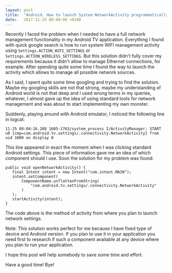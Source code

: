 ```yaml
---
layout: post
title:  "Android. How to launch System NetworkActivity programmatically."
date:   2017-11-25 00:00:00 +0100
---
```

Recently I faced the problem when I needed to have a full network management functionality
in my Android TV application. Everything I found with quick google search is how to run
system WIFI management activity using ```Settings.ACTION_WIFI_SETTINGS``` or
```Settings.ACTION_WIRELESS_SETTINGS```. But this solution didn't fully cover my requirements
 because it didn't allow to manage Ethernet connections, for example. After spending quite
 some time I found the way to launch the activity which allows to manage all possible network
 sources.


As I said, I spent quite some time googling and trying to find the solution. Maybe my googling
 skills are not that strong, maybe my understanding of Android world is not that deep and I
 used wrong terms in my queries, whatever, I almost gave up the idea of using standard tools for
 network management and was about to start implementing my own monster.

 Suddenly, playing around with Android emulator, I noticed the following line in logcat:

 ```
 11-25 09:04:16.208 1605-1763/system_process I/ActivityManager: START u0 {cmp=com.android.tv.settings/.connectivity.NetworkActivity} from uid 1000 on display 0
 ```

 This line appeared in exact the moment when I was clicking standard Android settings. This piece of
 information gave me an idea of which component should I use. Soon the solution for my problem was found:

 ```
 public void openNetworkActivity() {
    final Intent intent = new Intent("com.intent.MAIN");
    intent.setComponent(
        ComponentName.unflattenFromString(
            "com.android.tv.settings/.connectivity.NetworkActivity"
        )
    );
    startActivity(intent);
 }
 ```

 The code above is the method of activity from where you plan to launch network settings.

 Note: This solution works perfect for me because I have fixed type of device and Android
 version. If you plan to use it in your application you need first to research if such a
 component available at any device where you plan to run your application.

 I hope this post will help somebody to save some time and effort.

 Have a good time! Bye!


